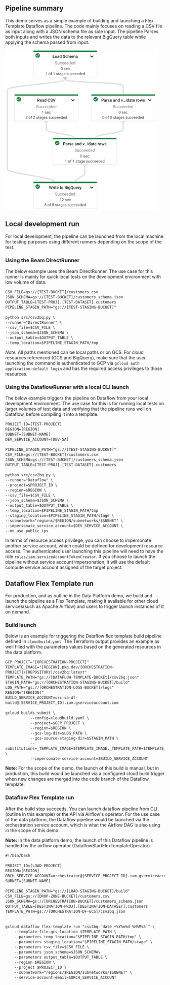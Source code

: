 ## Pipeline summary
This demo serves as a simple example of building and launching a Flex Template Dataflow pipeline. The code mainly focuses on reading a CSV file as input along with a JSON schema file as side input. The pipeline Parses both inputs and writes the data to the relevant BigQuery table while applying the schema passed from input.

![Dataflow pipeline overview](../../images/df_demo_pipeline.png "Dataflow pipeline overview")


## Local development run

For local development, the pipeline can be launched from the local machine for testing purposes using different runners depending on the scope of the test.

### Using the Beam DirectRunner
The below example uses the Beam DirectRunner. The use case for this runner is mainly for quick local tests on the development environment with low volume of data.

```
CSV_FILE=gs://[TEST-BUCKET]/customers.csv
JSON_SCHEMA=gs://[TEST-BUCKET]/customers_schema.json
OUTPUT_TABLE=[TEST-PROJ].[TEST-DATASET].customers
PIPELINE_STAGIN_PATH="gs://[TEST-STAGING-BUCKET]"

python src/csv2bq.py \
--runner="DirectRunner" \
--csv_file=$CSV_FILE \
--json_schema=$JSON_SCHEMA \
--output_table=$OUTPUT_TABLE \
--temp_location=$PIPELINE_STAGIN_PATH/tmp
```

*Note:* All paths mentioned can be local paths or on GCS. For cloud resources referenced (GCS and BigQuery), make sure that the user launching the command is authenticated to GCP via `gcloud auth application-default login` and has the required access privileges to those resources.

### Using the DataflowRunner with a local CLI launch

The below example triggers the pipeline on Dataflow from your local development environment. The use case for this is for running local tests on larger volumes of test data and verifying that the pipeline runs well on Dataflow, before compiling it into a template.

```
PROJECT_ID=[TEST-PROJECT]
REGION=[REGION]
SUBNET=[SUBNET-NAME]
DEV_SERVICE_ACCOUNT=[DEV-SA]

PIPELINE_STAGIN_PATH="gs://[TEST-STAGING-BUCKET]"
CSV_FILE=gs://[TEST-BUCKET]/customers.csv
JSON_SCHEMA=gs://[TEST-BUCKET]/customers_schema.json
OUTPUT_TABLE=[TEST-PROJ].[TEST-DATASET].customers

python src/csv2bq.py \
--runner="Dataflow" \
--project=$PROJECT_ID \
--region=$REGION \
--csv_file=$CSV_FILE \
--json_schema=$JSON_SCHEMA \
--output_table=$OUTPUT_TABLE \
--temp_location=$PIPELINE_STAGIN_PATH/tmp
--staging_location=$PIPELINE_STAGIN_PATH/stage \
--subnetwork="regions/$REGION/subnetworks/$SUBNET" \
--impersonate_service_account=$DEV_SERVICE_ACCOUNT \
--no_use_public_ips
```

In terms of resource access privilege, you can choose to impersonate another service account, which could be defined for development resource access. The authenticated user launching this pipeline will need to have the role `roles/iam.serviceAccountTokenCreator`. If you choose to launch the pipeline without service account impersonation, it will use the default compute service account assigned of the target project.

## Dataflow Flex Template run

For production, and as outline in the Data Platform demo, we build and launch the pipeline as a Flex Template, making it available for other cloud services(such as Apache Airflow) and users to trigger launch instances of it on demand.

### Build launch

Below is an example for triggering the Dataflow flex template build pipeline defined in `cloudbuild.yaml`. The Terraform output provides an example as well filled with the parameters values based on the generated resources in the data platform.

```
GCP_PROJECT="[ORCHESTRATION-PROJECT]"
TEMPLATE_IMAGE="[REGION].pkg.dev/[ORCHESTRATION-PROJECT]/[REPOSITORY]/csv2bq:latest"
TEMPLATE_PATH="gs://[DATAFLOW-TEMPLATE-BUCKEt]/csv2bq.json"
STAGIN_PATH="gs://[ORCHESTRATION-STAGING-BUCKET]/build"
LOG_PATH="gs://[ORCHESTRATION-LOGS-BUCKET]/logs"
REGION="[REGION]"
BUILD_SERVICE_ACCOUNT=orc-sa-df-build@[SERVICE_PROJECT_ID].iam.gserviceaccount.com

gcloud builds submit \
           --config=cloudbuild.yaml \
           --project=$GCP_PROJECT \
           --region=$REGION \
           --gcs-log-dir=$LOG_PATH \
           --gcs-source-staging-dir=$STAGIN_PATH \
           --substitutions=_TEMPLATE_IMAGE=$TEMPLATE_IMAGE,_TEMPLATE_PATH=$TEMPLATE_PATH,_DOCKER_DIR="." \
           --impersonate-service-account=$BUILD_SERVICE_ACCOUNT
```

**Note:** For the scope of the demo, the launch of this build is manual, but in production, this build would be launched via a configured cloud build trigger when new changes are merged into the code branch of the Dataflow template.

### Dataflow Flex Template run 

After the build step succeeds. You can launch dataflow pipeline from CLI (outline in this example) or the API via Airflow's operator. For the use case of the data platform, the Dataflow pipeline would be launched via the orchestration service account, which is what the Airflow DAG is also using in the scope of this demo.

**Note:** In the data platform demo, the launch of this Dataflow pipeline is handled by the airflow operator (DataflowStartFlexTemplateOperator).

```
#!/bin/bash

PROJECT_ID=[LOAD-PROJECT]
REGION=[REGION]
ORCH_SERVICE_ACCOUNT=orchestrator@[SERVICE_PROJECT_ID].iam.gserviceaccount.com
SUBNET=[SUBNET-NAME]

PIPELINE_STAGIN_PATH="gs://[LOAD-STAGING-BUCKET]/build"
CSV_FILE=gs://[DROP-ZONE-BUCKET]/customers.csv
JSON_SCHEMA=gs://[ORCHESTRATION-BUCKET]/customers_schema.json
OUTPUT_TABLE=[DESTINATION-PROJ].[DESTINATION-DATASET].customers
TEMPLATE_PATH=gs://[ORCHESTRATION-DF-GCS]/csv2bq.json


gcloud dataflow flex-template run "csv2bq-`date +%Y%m%d-%H%M%S`" \
    --template-file-gcs-location $TEMPLATE_PATH \
    --parameters temp_location="$PIPELINE_STAGIN_PATH/tmp" \
    --parameters staging_location="$PIPELINE_STAGIN_PATH/stage" \
    --parameters csv_file=$CSV_FILE \
    --parameters json_schema=$JSON_SCHEMA\
    --parameters output_table=$OUTPUT_TABLE \
    --region $REGION \
    --project $PROJECT_ID \
    --subnetwork="regions/$REGION/subnetworks/$SUBNET" \
    --service-account-email=$ORCH_SERVICE_ACCOUNT
```
